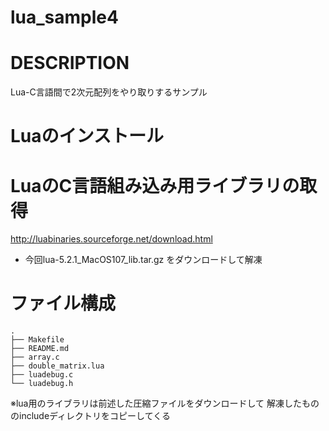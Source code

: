 lua_sample4
===========

# DESCRIPTION

Lua-C言語間で2次元配列をやり取りするサンプル

# Luaのインストール

# LuaのC言語組み込み用ライブラリの取得

http://luabinaries.sourceforge.net/download.html
* 今回lua-5.2.1_MacOS107_lib.tar.gz をダウンロードして解凍

# ファイル構成

    .
    ├── Makefile
    ├── README.md
    ├── array.c
    ├── double_matrix.lua
    ├── luadebug.c
    └── luadebug.h

※lua用のライブラリは前述した圧縮ファイルをダウンロードして
  解凍したもののincludeディレクトリをコピーしてくる
